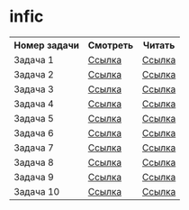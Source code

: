 # infic
<html>
<body>
  <div align="center">
   <table>
    <tr> <th> Номер задачи </th> <th> Смотреть </th> <th> Читать </th></tr> <!--ряд с ячейками заголовков--> 
    <tr> <td> Задача 1 </td> 
      <td> <a href="https://www.youtube.com/watch?v=g6LwnPjhM-s&t=15s"> Ссылка </a> </tb> 
      <td> <a href=""> Ссылка </a> </tb> </tr>
    <tr> <td> Задача 2 </td> 
      <td> <a href=""> Ссылка </a> </tb> 
      <td> <a href=""> Ссылка </a> </tb> </tr>
    <tr> <td> Задача 3 </td> 
      <td> <a href=""> Ссылка </a> </tb> 
      <td> <a href=""> Ссылка </a> </tb> </tr>
    <tr> <td> Задача 4 </td> 
      <td> <a href=""> Ссылка </a> </tb> 
      <td> <a href=""> Ссылка </a> </tb> </tr>
    <tr> <td> Задача 5 </td> 
      <td> <a href=""> Ссылка </a> </tb> 
      <td> <a href=""> Ссылка </a> </tb> </tr>
    <tr> <td> Задача 6 </td> 
      <td> <a href=""> Ссылка </a> </tb> 
      <td> <a href=""> Ссылка </a> </tb> </tr>
    <tr> <td> Задача 7 </td> 
      <td> <a href=""> Ссылка </a> </tb> 
      <td> <a href=""> Ссылка </a> </tb> </tr>
    <tr> <td> Задача 8 </td> 
      <td> <a href=""> Ссылка </a> </tb> 
      <td> <a href=""> Ссылка </a> </tb> </tr>
    <tr> <td> Задача 9 </td> 
      <td> <a href=""> Ссылка </a> </tb> 
      <td> <a href=""> Ссылка </a> </tb> </tr>
    <tr> <td> Задача 10 </td> 
      <td> <a href=""> Ссылка </a> </tb> 
      <td> <a href=""> Ссылка </a> </tb> </tr>
   </table>


  </div>
</body>
<html>
